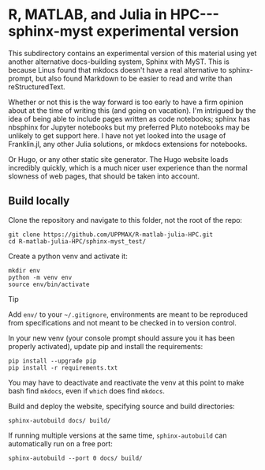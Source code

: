 # R, MATLAB, and Julia in HPC---sphinx-myst experimental version

This subdirectory contains an experimental version of this material using yet another
alternative docs-building system, Sphinx with MyST. This is because Linus found that
mkdocs doesn't have a real alternative to sphinx-prompt, but also found Markdown to be
easier to read and write than reStructuredText.

Whether or not this is the way forward is too early to have a firm opinion about at the
time of writing this (and going on vacation). I'm intrigued by the idea of being able to
include pages written as code notebooks; sphinx has nbsphinx for Jupyter notebooks but my
preferred Pluto notebooks may be unlikely to get support here. I have not yet looked into
the usage of Franklin.jl, any other Julia solutions, or mkdocs extensions for notebooks.

Or Hugo, or any other static site generator. The Hugo website loads incredibly quickly,
which is a much nicer user experience than the normal slowness of web pages, that should
be taken into account.


## Build locally

Clone the repository and navigate to this folder, not the root of the repo:

```console
git clone https://github.com/UPPMAX/R-matlab-julia-HPC.git
cd R-matlab-julia-HPC/sphinx-myst_test/
```

Create a python venv and activate it:

```console
mkdir env
python -m venv env
source env/bin/activate
```

> [!TIP]
> Add `env/` to your `~/.gitignore`, environments are meant to be reproduced from
> specifications and not meant to be checked in to version control.

In your new venv (your console prompt should assure you it has been properly activated),
update pip and install the requirements:

```console
pip install --upgrade pip
pip install -r requirements.txt
```

You may have to deactivate and reactivate the venv at this point to make bash find
`mkdocs`, even if `which` does find `mkdocs`.

Build and deploy the website, specifying source and build directories:

```console
sphinx-autobuild docs/ build/
```

If running multiple versions at the same time, `sphinx-autobuild` can automatically run on
a free port:

```console
sphinx-autobuild --port 0 docs/ build/
```
